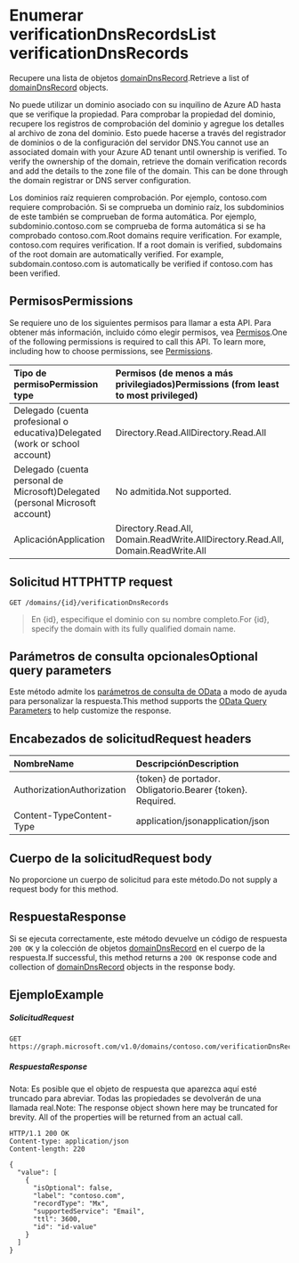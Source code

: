 # <a name="list-verificationdnsrecords"></a><span data-ttu-id="65c3c-101">Enumerar verificationDnsRecords</span><span class="sxs-lookup"><span data-stu-id="65c3c-101">List verificationDnsRecords</span></span>

<span data-ttu-id="65c3c-102">Recupere una lista de objetos [domainDnsRecord](../resources/domaindnsrecord.md).</span><span class="sxs-lookup"><span data-stu-id="65c3c-102">Retrieve a list of [domainDnsRecord](../resources/domaindnsrecord.md) objects.</span></span>

<span data-ttu-id="65c3c-p101">No puede utilizar un dominio asociado con su inquilino de Azure AD hasta que se verifique la propiedad. Para comprobar la propiedad del dominio, recupere los registros de comprobación del dominio y agregue los detalles al archivo de zona del dominio. Esto puede hacerse a través del registrador de dominios o de la configuración del servidor DNS.</span><span class="sxs-lookup"><span data-stu-id="65c3c-p101">You cannot use an associated domain with your Azure AD tenant until ownership is verified. To verify the ownership of the domain, retrieve the domain verification records and add the details to the zone file of the domain. This can be done through the domain registrar or DNS server configuration.</span></span>

<span data-ttu-id="65c3c-p102">Los dominios raíz requieren comprobación. Por ejemplo, contoso.com requiere comprobación. Si se comprueba un dominio raíz, los subdominios de este también se comprueban de forma automática. Por ejemplo, subdominio.contoso.com se comprueba de forma automática si se ha comprobado contoso.com.</span><span class="sxs-lookup"><span data-stu-id="65c3c-p102">Root domains require verification. For example, contoso.com requires verification. If a root domain is verified, subdomains of the root domain are automatically verified. For example, subdomain.contoso.com is automatically be verified if contoso.com has been verified.</span></span>

## <a name="permissions"></a><span data-ttu-id="65c3c-110">Permisos</span><span class="sxs-lookup"><span data-stu-id="65c3c-110">Permissions</span></span>

<span data-ttu-id="65c3c-p103">Se requiere uno de los siguientes permisos para llamar a esta API. Para obtener más información, incluido cómo elegir permisos, vea [Permisos](../../../concepts/permissions_reference.md).</span><span class="sxs-lookup"><span data-stu-id="65c3c-p103">One of the following permissions is required to call this API. To learn more, including how to choose permissions, see [Permissions](../../../concepts/permissions_reference.md).</span></span>


|<span data-ttu-id="65c3c-113">Tipo de permiso</span><span class="sxs-lookup"><span data-stu-id="65c3c-113">Permission type</span></span>      | <span data-ttu-id="65c3c-114">Permisos (de menos a más privilegiados)</span><span class="sxs-lookup"><span data-stu-id="65c3c-114">Permissions (from least to most privileged)</span></span>              |
|:--------------------|:---------------------------------------------------------|
|<span data-ttu-id="65c3c-115">Delegado (cuenta profesional o educativa)</span><span class="sxs-lookup"><span data-stu-id="65c3c-115">Delegated (work or school account)</span></span> | <span data-ttu-id="65c3c-116">Directory.Read.All</span><span class="sxs-lookup"><span data-stu-id="65c3c-116">Directory.Read.All</span></span>    |
|<span data-ttu-id="65c3c-117">Delegado (cuenta personal de Microsoft)</span><span class="sxs-lookup"><span data-stu-id="65c3c-117">Delegated (personal Microsoft account)</span></span> | <span data-ttu-id="65c3c-118">No admitida.</span><span class="sxs-lookup"><span data-stu-id="65c3c-118">Not supported.</span></span>    |
|<span data-ttu-id="65c3c-119">Aplicación</span><span class="sxs-lookup"><span data-stu-id="65c3c-119">Application</span></span> | <span data-ttu-id="65c3c-120">Directory.Read.All, Domain.ReadWrite.All</span><span class="sxs-lookup"><span data-stu-id="65c3c-120">Directory.Read.All, Domain.ReadWrite.All</span></span> |

## <a name="http-request"></a><span data-ttu-id="65c3c-121">Solicitud HTTP</span><span class="sxs-lookup"><span data-stu-id="65c3c-121">HTTP request</span></span>
<!-- { "blockType": "ignored" } -->
```http
GET /domains/{id}/verificationDnsRecords
```

> <span data-ttu-id="65c3c-122">En {id}, especifique el dominio con su nombre completo.</span><span class="sxs-lookup"><span data-stu-id="65c3c-122">For {id}, specify the domain with its fully qualified domain name.</span></span>

## <a name="optional-query-parameters"></a><span data-ttu-id="65c3c-123">Parámetros de consulta opcionales</span><span class="sxs-lookup"><span data-stu-id="65c3c-123">Optional query parameters</span></span>

<span data-ttu-id="65c3c-124">Este método admite los [parámetros de consulta de OData](http://graph.microsoft.io/docs/overview/query_parameters) a modo de ayuda para personalizar la respuesta.</span><span class="sxs-lookup"><span data-stu-id="65c3c-124">This method supports the [OData Query Parameters](http://graph.microsoft.io/docs/overview/query_parameters) to help customize the response.</span></span>

## <a name="request-headers"></a><span data-ttu-id="65c3c-125">Encabezados de solicitud</span><span class="sxs-lookup"><span data-stu-id="65c3c-125">Request headers</span></span>

| <span data-ttu-id="65c3c-126">Nombre</span><span class="sxs-lookup"><span data-stu-id="65c3c-126">Name</span></span>      |<span data-ttu-id="65c3c-127">Descripción</span><span class="sxs-lookup"><span data-stu-id="65c3c-127">Description</span></span>|
|:----------|:----------|
| <span data-ttu-id="65c3c-128">Authorization</span><span class="sxs-lookup"><span data-stu-id="65c3c-128">Authorization</span></span>  | <span data-ttu-id="65c3c-p104">{token} de portador. Obligatorio.</span><span class="sxs-lookup"><span data-stu-id="65c3c-p104">Bearer {token}. Required.</span></span> |
| <span data-ttu-id="65c3c-131">Content-Type</span><span class="sxs-lookup"><span data-stu-id="65c3c-131">Content-Type</span></span>  | <span data-ttu-id="65c3c-132">application/json</span><span class="sxs-lookup"><span data-stu-id="65c3c-132">application/json</span></span> |

## <a name="request-body"></a><span data-ttu-id="65c3c-133">Cuerpo de la solicitud</span><span class="sxs-lookup"><span data-stu-id="65c3c-133">Request body</span></span>

<span data-ttu-id="65c3c-134">No proporcione un cuerpo de solicitud para este método.</span><span class="sxs-lookup"><span data-stu-id="65c3c-134">Do not supply a request body for this method.</span></span>

## <a name="response"></a><span data-ttu-id="65c3c-135">Respuesta</span><span class="sxs-lookup"><span data-stu-id="65c3c-135">Response</span></span>

<span data-ttu-id="65c3c-136">Si se ejecuta correctamente, este método devuelve un código de respuesta `200 OK` y la colección de objetos [domainDnsRecord](../resources/domaindnsrecord.md) en el cuerpo de la respuesta.</span><span class="sxs-lookup"><span data-stu-id="65c3c-136">If successful, this method returns a `200 OK` response code and collection of [domainDnsRecord](../resources/domaindnsrecord.md) objects in the response body.</span></span>

## <a name="example"></a><span data-ttu-id="65c3c-137">Ejemplo</span><span class="sxs-lookup"><span data-stu-id="65c3c-137">Example</span></span>
##### <a name="request"></a><span data-ttu-id="65c3c-138">Solicitud</span><span class="sxs-lookup"><span data-stu-id="65c3c-138">Request</span></span>

<!-- {
  "blockType": "request",
  "name": "get_verificationdnsrecords"
}-->
```http
GET https://graph.microsoft.com/v1.0/domains/contoso.com/verificationDnsRecords
```

##### <a name="response"></a><span data-ttu-id="65c3c-139">Respuesta</span><span class="sxs-lookup"><span data-stu-id="65c3c-139">Response</span></span>

<span data-ttu-id="65c3c-p105">Nota: Es posible que el objeto de respuesta que aparezca aquí esté truncado para abreviar. Todas las propiedades se devolverán de una llamada real.</span><span class="sxs-lookup"><span data-stu-id="65c3c-p105">Note: The response object shown here may be truncated for brevity. All of the properties will be returned from an actual call.</span></span>
<!-- {
  "blockType": "response",
  "truncated": true,
  "@odata.type": "microsoft.graph.domainDnsRecord",
  "isCollection": true
} -->
```http
HTTP/1.1 200 OK
Content-type: application/json
Content-length: 220

{
  "value": [
    {
      "isOptional": false,
      "label": "contoso.com",
      "recordType": "Mx",
      "supportedService": "Email",
      "ttl": 3600,
      "id": "id-value"
    }
  ]
}
```

<!-- uuid: 8fcb5dbc-d5aa-4681-8e31-b001d5168d79
2015-10-25 14:57:30 UTC -->
<!-- {
  "type": "#page.annotation",
  "description": "List verificationDnsRecords",
  "keywords": "",
  "section": "documentation",
  "tocPath": ""
}-->